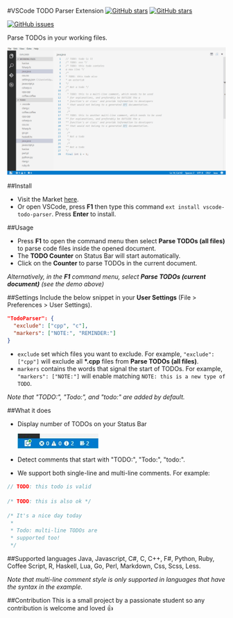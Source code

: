 #VSCode TODO Parser Extension
[![GitHub stars](https://img.shields.io/badge/marketplace-download-blue.svg)](https://marketplace.visualstudio.com/items?itemName=minhthai.vscode-todo-parser)
[![GitHub stars](https://img.shields.io/badge/github-view%20source-blue.svg?style=social)](https://github.com/kantlove/vscode-todo-parser)

[![GitHub issues](https://img.shields.io/github/issues/kantlove/vscode-todo-parser.svg)](https://github.com/kantlove/vscode-todo-parser/issues)

Parse TODOs in your working files.

![Demo](./images/demo_vscode1.2.gif "Demo")

##Install
- Visit the Market [here](https://marketplace.visualstudio.com/items?itemName=minhthai.vscode-todo-parser).
- Or open VSCode, press **F1** then type this command `ext install vscode-todo-parser`. Press **Enter** to install.

##Usage
- Press __F1__ to open the command menu then select __Parse TODOs (all files)__ to parse code files inside the opened document.
- The __TODO Counter__ on Status Bar will start automatically.
- Click on the __Counter__ to parse TODOs in the current document.

_Alternatively, in the **F1** command menu, select __Parse TODOs (current document)__ (see the demo above)_

##Settings
Include the below snippet in your __User Settings__ (File > Preferences > User Settings).
```json
"TodoParser": {
  "exclude": ["cpp", "c"],
  "markers": ["NOTE:", "REMINDER:"]
}
```
- `exclude` set which files you want to exclude. For example, `"exclude": ["cpp"]` will exclude all __*.cpp__ files from __Parse TODOs (all files)__.
- `markers` contains the words that signal the start of TODOs. For example, `"markers": ["NOTE:"]` will enable matching `NOTE: this is a new type of TODO`. 

_Note that "TODO:", "Todo:", and "todo:" are added by default._


##What it does
- Display number of TODOs on your Status Bar

  ![status bar](./images/status_bar.jpg "Status bar")

- Detect comments that start with "TODO:", "Todo:", "todo:".
- We support both single-line and multi-line comments. For example:

```java
// TODO: this todo is valid

/* TODO: this is also ok */

/* It's a nice day today
 *
 * Todo: multi-line TODOs are
 * supported too!
 */
```

##Supported languages
Java, Javascript, C#, C, C++, F#, Python, Ruby, Coffee Script, R, Haskell, Lua, Go, Perl, Markdown, Css, Scss, Less.

*Note that multi-line comment style is only supported in languages that have the syntax in the example.*

##Contribution
This is a small project by a passionate student so any contribution is welcome and loved :+1:





